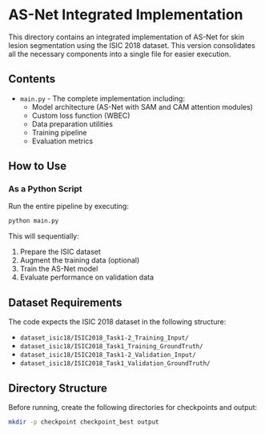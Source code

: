# AS-Net Integrated Implementation

This directory contains an integrated implementation of AS-Net for skin lesion segmentation using the ISIC 2018 dataset. This version consolidates all the necessary components into a single file for easier execution.

## Contents

- `main.py` - The complete implementation including:
  - Model architecture (AS-Net with SAM and CAM attention modules)
  - Custom loss function (WBEC)
  - Data preparation utilities
  - Training pipeline
  - Evaluation metrics

## How to Use

### As a Python Script

Run the entire pipeline by executing:

```bash
python main.py
```

This will sequentially:

1. Prepare the ISIC dataset
2. Augment the training data (optional)
3. Train the AS-Net model
4. Evaluate performance on validation data

## Dataset Requirements

The code expects the ISIC 2018 dataset in the following structure:

- `dataset_isic18/ISIC2018_Task1-2_Training_Input/`
- `dataset_isic18/ISIC2018_Task1_Training_GroundTruth/`
- `dataset_isic18/ISIC2018_Task1-2_Validation_Input/`
- `dataset_isic18/ISIC2018_Task1_Validation_GroundTruth/`

## Directory Structure

Before running, create the following directories for checkpoints and output:

```bash
mkdir -p checkpoint checkpoint_best output
```
